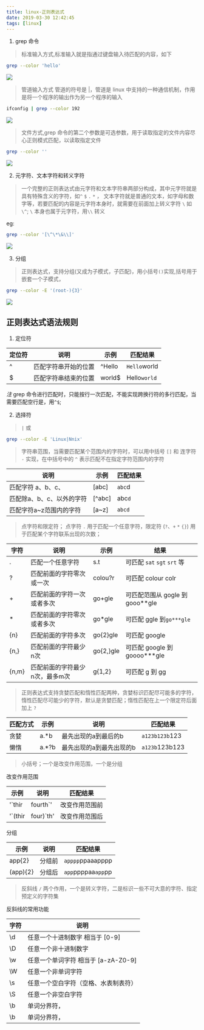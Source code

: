 ```yaml
---
title: linux-正则表达式
date: 2019-03-30 12:42:45
tags: [linux]
---
```


1. grep 命令

> 标准输入方式,标准输入就是指通过键盘输入待匹配的内容，如下

```sh
grep --color 'hello'
```

![](/images/31.png)

> 管道输入方式 管道的符号是 |，管道是 linux 中支持的一种通信机制，作用是将一个程序的输出作为另一个程序的输入

```sh
ifconfig | grep --color 192
```

![](/images/32.png)

> 文件方式,grep 命令的第二个参数是可选参数，用于读取指定的文件内容尽心正则模式匹配，以读取指定文件

```sh
grep --color ''
```

![](/images/33.png)

2. 元字符、文本字符和转义字符

> 一个完整的正则表达式由元字符和文本字符串两部分构成，其中元字符就是具有特殊含义的字符，如`^` `$` `.` `*` ， 文本字符就是普通的文本，如字母和数字等，若要匹配的内容是元字符本身时，就需要在前面加上转义字符 `\` 如 `\^`; `\` 本身也属于元字符，用`\\` 转义

eg:

```sh
grep --color '[\^\*\&\\]'
```

![](/images/34.png)

3. 分组

> 正则表达式，支持分组(又成为子模式，子匹配)，用小括号`()`实现,括号用于嵌套一个子模式，

```sh
grep --color -E '(root-){3}'
```
![](/images/35.png)


## 正则表达式语法规则

1. 定位符

| 定位符 | 说明                 | 示例   | 匹配结果     |
| ------ | -------------------- | ------ | ------------ |
| ^      | 匹配字符串开始的位置 | ^Hello | `Hello`world |
| $      | 匹配字符串结束的位置 | world$ | Hello`world` |

  *注* grep 命令进行匹配时，只能按行一次匹配，不能实现跨换行符的多行匹配，当需要匹配空行是，用`^$`;

2. 选择符

> `|` 或
```sh
grep --color -E 'Linux|Nnix'
```

> 字符串范围，当需要匹配某个范围内的字符时，可以用中括号 `[]` 和 连字符 `-` 实现，在中括号中的 `^` 表示匹配不在指定字符范围内的字符

 | 说明                      | 示例   | 匹配结果 |
 | ------------------------- | ------ | -------- |
 | 匹配字符 a、b、c、        | [abc]  | `abc`d   |
 | 匹配除a、b、c、以外的字符 | [^abc] | abc`d`   |
 | 匹配字符a~z范围内的字符   | [a~z]  | `abcd`   |

> 点字符和限定符； 点字符 `.` 用于匹配一个任意字符，限定符 (`?`、`+` `*` `{}`) 用于匹配某个字符联系出现的次数；


| 字符  | 说明                           | 示例      | 结果                            |
| ----- | ------------------------------ | --------- | ------------------------------- |
| .     | 匹配一个任意字符               | s.t       | 可匹配 `sat` `sgt` `srt` 等     |
| ?     | 匹配前面的字符零次或一次       | colou?r   | 可匹配 colour colr              |
| +     | 匹配前面的字符一次或者多次     | go+gle    | 可匹配范围从 gogle 到 gooo**gle |
| *     | 匹配前面的字符零次或者多次     | go*gle    | 可匹配 ggle 到`go***gle`        |
| {n}   | 匹配前面的字符多次             | go{2}gle  | 可匹配 google                   |
| {n,}  | 匹配前面的字符最少n次          | go{2,}gle | 可匹配 google 到 goooo***gle    |
| {n,m} | 匹配前面的字符最少n次，最多m次 | g{1,2}    | 可匹配 g 到 gg                  |

> 正则表达式支持贪婪匹配和惰性匹配两种，贪婪标识匹配尽可能多的字符，惰性匹配尽可能少的字符，默认是贪婪匹配；惰性匹配在上一个限定符后面加上 `?`

| 匹配方式 | 示例  | 说明                     | 匹配结果       |
| -------- | ----- | ------------------------ | -------------- |
| 贪婪     | a.*b  | 最先出现的a到最后的b     | `a123b123b`123 |
| 懒惰     | a.*?b | 最先出现的a到最先出现的b | `a123b`123b123 |

> 小括号；一个是改变作用范围，一个是分组

改变作用范围

| 示例              | 说明           | 匹配结果         |
| ----------------- | -------------- | ---------------- |
| '`thir|fourth`'   | 改变作用范围前 | `thir`th`fourth` |
| '`(thir|four)`th' | 改变作用范围后 | `thirthfourth`   |

分组

| 示例     | 说明   | 匹配结果           |
| -------- | ------ | ------------------ |
| app{2}   | 分组前 | `apppp`ppaaapppp   |
| (app){2} | 分组后 | `app`ppppaa`app`pp |

> 反斜线 `/` 两个作用，一个是转义字符，二是标识一些不可大意的字符、指定预定义的字符集

反斜线的常用功能

| 字符 | 说明                                 |
| ---- | ------------------------------------ |
| \d   | 任意一个十进制数字 相当于 [0-9]      |
| \D   | 任意一个非十进制数字                 |
| \w   | 任意一个单词字符 相当于 [a-zA-Z0-9]  |
| \W   | 任意一个非单词字符                   |
| \s   | 任意一个空白字符（空格、水表制表符） |
| \S   | 任意一个非空白字符                   |
| \b   | 单词分界符，                         |
| \b   | 单词分界符，                         |
